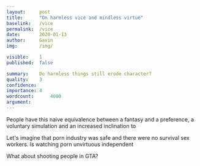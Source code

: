 ```yaml
---
layout:     post
title:      "On harmless vice and mindless virtue"
baselink:   /vice
permalink:  /vice
date:       2020-01-13
author:     Gavin   
img:        /img/

visible:    1
published:  false

summary:    Do harmless things still erode character?
quality:    3
confidence: 
importance: 4
wordcount:      4000 
argument:	
---
```


People have this naive equivalence between a fantasy and a preference, a voluntary simulation and an increased inclination to 

Let's imagine that porn industry was safe and there were no survival sex workers.
Is watching porn unvirtuous independent

What about shooting people in GTA?
